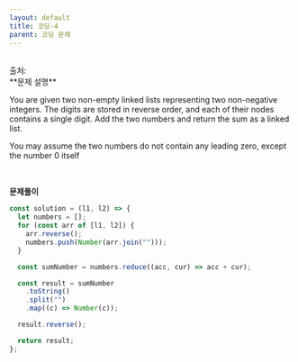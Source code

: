 ```yaml
---
layout: default
title: 코딩-4
parent: 코딩 문제
---
```


<br>
출처: <https://leetcode.com/problems/add-two-numbers/>

<br>
**문제 설명**
<br>

You are given two non-empty linked lists representing two non-negative integers. The digits are stored in reverse order, and each of their nodes contains a single digit. Add the two numbers and return the sum as a linked list.

You may assume the two numbers do not contain any leading zero, except the number 0 itself

<br>

**문제풀이**

```js
const solution = (l1, l2) => {
  let numbers = [];
  for (const arr of [l1, l2]) {
    arr.reverse();
    numbers.push(Number(arr.join("")));
  }

  const sumNumber = numbers.reduce((acc, cur) => acc + cur);

  const result = sumNumber
    .toString()
    .split("")
    .map((c) => Number(c));

  result.reverse();

  return result;
};
```
